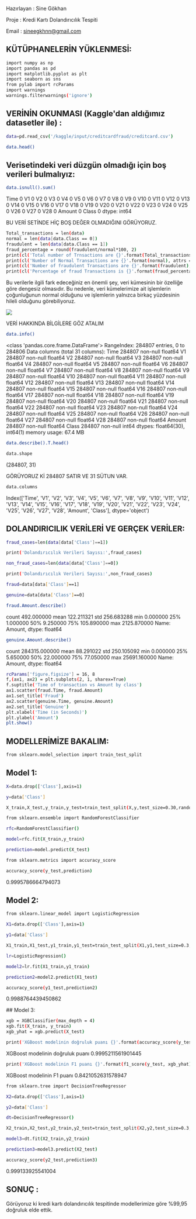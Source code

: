 Hazırlayan : Sine Gökhan

Proje : Kredi Kartı Dolandırıcılık Tespiti

Email : sineegkhnn@gmail.com
## KÜTÜPHANELERİN YÜKLENMESİ:

```bash
import numpy as np
import pandas as pd
import matplotlib.pyplot as plt
import seaborn as sns
from pylab import rcParams
import warnings
warnings.filterwarnings('ignore')
```

## VERİNİN OKUNMASI (Kaggle'dan aldığımız datasetler ile) :

```bash
data=pd.read_csv('/kaggle/input/creditcardfraud/creditcard.csv')
```

```bash
data.head()
```

## Verisetindeki veri düzgün olmadığı için boş verileri bulmalıyız:
```bash
data.isnull().sum()
```

Time      0
V1        0
V2        0
V3        0
V4        0
V5        0
V6        0
V7        0
V8        0
V9        0
V10       0
V11       0
V12       0
V13       0
V14       0
V15       0
V16       0
V17       0
V18       0
V19       0
V20       0
V21       0
V22       0
V23       0
V24       0
V25       0
V26       0
V27       0
V28       0
Amount    0
Class     0
dtype: int64

BU VERİ SETİNDE HİÇ BOŞ DEĞER OLMADIĞINI GÖRÜYORUZ.

```bash
Total_transactions = len(data)
normal = len(data[data.Class == 0])
fraudulent = len(data[data.Class == 1])
fraud_percentage = round(fraudulent/normal*100, 2)
print(cl('Total number of Trnsactions are {}'.format(Total_transactions), attrs = ['bold']))
print(cl('Number of Normal Transactions are {}'.format(normal), attrs = ['bold']))
print(cl('Number of fraudulent Transactions are {}'.format(fraudulent), attrs = ['bold']))
print(cl('Percentage of fraud Transactions is {}'.format(fraud_percentage), attrs = ['bold']))
```

Bu verilerle ilgili fark edeceğiniz en önemli şey, veri kümesinin bir özelliğe göre dengesiz olmasıdır. Bu nedenle, veri kümelerimize ait işlemlerin çoğunluğunun normal olduğunu ve işlemlerin yalnızca birkaç yüzdesinin hileli olduğunu görebiliyoruz.

<img src="[./src/images/github-profile-readme-generator.gif](https://camo.githubusercontent.com/055be2eea5a7ab2dbad79044b4fb9d6f0e201f51efda519da0fe0b0254c5d451/68747470733a2f2f6d69726f2e6d656469756d2e636f6d2f6d61782f3532342f312a52695a6b543235444e45386f312d4d6f3367744175772e706e67)" />

VERİ HAKKINDA BİLGİLERE GÖZ ATALIM

```bash
data.info()
```

<class 'pandas.core.frame.DataFrame'>
RangeIndex: 284807 entries, 0 to 284806
Data columns (total 31 columns):
Time      284807 non-null float64
V1        284807 non-null float64
V2        284807 non-null float64
V3        284807 non-null float64
V4        284807 non-null float64
V5        284807 non-null float64
V6        284807 non-null float64
V7        284807 non-null float64
V8        284807 non-null float64
V9        284807 non-null float64
V10       284807 non-null float64
V11       284807 non-null float64
V12       284807 non-null float64
V13       284807 non-null float64
V14       284807 non-null float64
V15       284807 non-null float64
V16       284807 non-null float64
V17       284807 non-null float64
V18       284807 non-null float64
V19       284807 non-null float64
V20       284807 non-null float64
V21       284807 non-null float64
V22       284807 non-null float64
V23       284807 non-null float64
V24       284807 non-null float64
V25       284807 non-null float64
V26       284807 non-null float64
V27       284807 non-null float64
V28       284807 non-null float64
Amount    284807 non-null float64
Class     284807 non-null int64
dtypes: float64(30), int64(1)
memory usage: 67.4 MB

```bash
data.describe().T.head()
```

```bash
data.shape
```
(284807, 31)

GÖRÜYORUZ Kİ 284807 SATIR VE 31 SÜTUN VAR.

```bash
data.columns
```

Index(['Time', 'V1', 'V2', 'V3', 'V4', 'V5', 'V6', 'V7', 'V8', 'V9', 'V10',
       'V11', 'V12', 'V13', 'V14', 'V15', 'V16', 'V17', 'V18', 'V19', 'V20',
       'V21', 'V22', 'V23', 'V24', 'V25', 'V26', 'V27', 'V28', 'Amount',
       'Class'],
      dtype='object')
## DOLANDIRICILIK VERİLERİ VE GERÇEK VERİLER:


```bash
fraud_cases=len(data[data['Class']==1])
```

```bash
print('Dolandırıcılık Verileri Sayısı:',fraud_cases)
```

```bash
non_fraud_cases=len(data[data['Class']==0])
```

```bash
print('Dolandırıcılık Verileri Sayısı:',non_fraud_cases)
```

```bash
fraud=data[data['Class']==1]
```

```bash
genuine=data[data['Class']==0]

```

```bash
fraud.Amount.describe()
```
count     492.000000
mean      122.211321
std       256.683288
min         0.000000
25%         1.000000
50%         9.250000
75%       105.890000
max      2125.870000
Name: Amount, dtype: float64

```bash
genuine.Amount.describe()
```

count    284315.000000
mean         88.291022
std         250.105092
min           0.000000
25%           5.650000
50%          22.000000
75%          77.050000
max       25691.160000
Name: Amount, dtype: float64

```bash
rcParams['figure.figsize'] = 16, 8
f,(ax1, ax2) = plt.subplots(2, 1, sharex=True)
f.suptitle('Time of transaction vs Amount by class')
ax1.scatter(fraud.Time, fraud.Amount)
ax1.set_title('Fraud')
ax2.scatter(genuine.Time, genuine.Amount)
ax2.set_title('Genuine')
plt.xlabel('Time (in Seconds)')
plt.ylabel('Amount')
plt.show()

```

## MODELLERİMİZE BAKALIM:
```bash
from sklearn.model_selection import train_test_split
```

## Model 1:

```bash
X=data.drop(['Class'],axis=1)
```
```bash
y=data['Class']
```
```bash
X_train,X_test,y_train,y_test=train_test_split(X,y,test_size=0.30,random_state=123)
```
```bash
from sklearn.ensemble import RandomForestClassifier
```
```bash
rfc=RandomForestClassifier()
```
```bash
model=rfc.fit(X_train,y_train)
```
```bash
prediction=model.predict(X_test)
```
```bash
from sklearn.metrics import accuracy_score
```
```bash
accuracy_score(y_test,prediction)
```
0.9995786664794073

## Model 2:

```bash
from sklearn.linear_model import LogisticRegression
```
```bash
X1=data.drop(['Class'],axis=1)
```
```bash
y1=data['Class']
```
```bash
X1_train,X1_test,y1_train,y1_test=train_test_split(X1,y1,test_size=0.3,random_state=123)
```
```bash
lr=LogisticRegression()
```
```bash
model2=lr.fit(X1_train,y1_train)
```
```bash
prediction2=model2.predict(X1_test)
```
```bash
accuracy_score(y1_test,prediction2)
```
0.9988764439450862

## Model 3:

```bash
xgb = XGBClassifier(max_depth = 4)
xgb.fit(X_train, y_train)
xgb_yhat = xgb.predict(X_test)
```

```bash
print('XGBoost modelinin doğruluk puanı {}'.format(accuracy_score(y_test, xgb_yhat)))
```
XGBoost modelinin doğruluk puanı 0.9995211561901445

```bash
print('XGBoost modelinin F1 puanı {}'.format(f1_score(y_test, xgb_yhat)))
```
XGBoost modelinin F1 puanı 0.8421052631578947

```bash
from sklearn.tree import DecisionTreeRegressor
```
```bash
X2=data.drop(['Class'],axis=1)
```
```bash
y2=data['Class']
```
```bash
dt=DecisionTreeRegressor()
```
```bash
X2_train,X2_test,y2_train,y2_test=train_test_split(X2,y2,test_size=0.3,random_state=123)
```
```bash
model3=dt.fit(X2_train,y2_train)
```
```bash
prediction3=model3.predict(X2_test)
```
```bash
accuracy_score(y2_test,prediction3)
```
0.999133925541004

## SONUÇ : 
Görüyoruz ki kredi kartı dolandırıcılık tespitinde modellerimize göre %99,95 doğruluk elde ettik.
